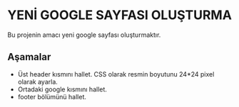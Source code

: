 # YENİ GOOGLE SAYFASI OLUŞTURMA
   Bu projenin amacı yeni google sayfası oluşturmaktır.
## Aşamalar 
- Üst header kısmını hallet.
CSS olarak resmin boyutunu 24*24 pixel olarak ayarla.
- Ortadaki google kısmını hallet.
- footer bölümünü hallet.